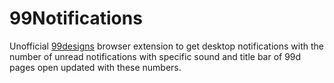 # 99Notifications
Unofficial [99designs](https://99designs.com) browser extension to get desktop notifications with the number of unread notifications with specific sound and title bar of 99d pages open updated with these numbers.
